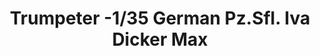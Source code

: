 ---
layout: product
title: "Trumpeter -1/35  German Pz.Sfl. Iva Dicker Max"
price: "4100" 
desc: "N/A"
img_path: "/assets/img/TRU00348.jpg"
brand: "N/A"
available: false
special_offer: false
new: false
soon: false
cat: "010000"
subcat: "013400"
subsubcat: "0N/A"
sifra: "TRU00348"
popular: false
---